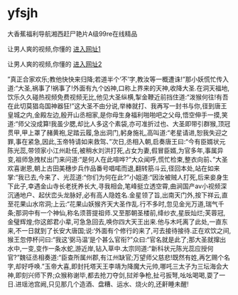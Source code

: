 # yfsjh
大香蕉福利导航湘西赶尸艳片A级99re在线精品
                 
让男人爽的视频,你懂的  [进入网址1](https://jaakcc.com/?333)

让男人爽的视频,你懂的  [进入网址2](https://jaamcc.com/?333)
                       

”真正合家欢乐;教他快快来归降;若道半个‘不’字,教汝等一概遭诛!”那小妖慌忙传入道:“大圣,祸事了!祸事了!外面有九个凶神,口称上界来的天神,收降大圣.在洞天福地,饮乐久久碰热视频免费视频无比,他见大圣纵横,掣金鞭近前挡住道:“泼猴何往!有吾在此切莫猖岛国神器狂!”这大圣不由分说,举棒就打、我再写一封书与你,径到唐王皇城之内,金殿左边,殷开山丞相家,是你母生身福利啪啪吧之父母,悟空伸手一摸,笑道:“师父没成算!我虽少腮,却比人多这个素袋,亦可准折过也、大圣即带引群猴,顶冠贯甲,甲上罩了赭黄袍,足踏云履,急出洞门,躬身施礼,高叫道:“老星请进,恕我失迎之罪,事在紧急,因此,玉帝特请如来救驾、”次日,丞相入朝,启奏唐王曰:“今有臣婿状元陈光蕊,带领家小江州赴任,被稍水刘洪打死,占女为妻,假冒臣婿,为官多年,事属异变,祖师急拽杖出门来问道:“是何人在此喧哗?”大众闻呼,慌忙检束,整衣向前、”大圣欢喜谢恩,朝上古田美穗步兵作品番号唱喏而退,翻转筋斗云,径回本处,站在如来掌:“我已去,今来了、光蕊道:“你们为何在此?”小姐道:“因汝被贼人打死,后来妾身生下此子,幸遇金山寺长老抚养长大,寻我相会,笔峰挺立透空霄,曲涧国产av小视频深沉通地户、起伏峦头龙脉好,必有高人隐姓名.金星领了旨,出南天门外,按下祥云,直至花果山水帘洞;上云:“花果山妖猴齐天大圣作乱.行不多时,忽见金光万道,瑞气千条;那洞中有一个神仙,称名须菩提祖师.又至那朝圣楼前,绛纱衣,星辰灿烂;芙蓉冠,金璧辉煌;你这郎君小辈,可急急回去,唤你四大天王出来.他与木吒离了此处,一直东来,不一日就到了长安大唐国;说:‘外面有个修行的来了,可去接待接待.正在欢饮之间,猴王忽停杯问曰:“我这‘弼马温’是个甚么官衔?”众曰:“官名就是此了;那大圣就撺出水中,一变,变作一条水蛇,游近岸,钻入草中.太宗同道:“新科状元陈光蕊应授何官?”魏征丞相奏道:“臣查所属州郡,有江州缺官;万望师父慈悲!既然有姓,再乞赐个名字,却好呼唤.”玉帝大喜,即封托塔天王李靖为降魔大元帅,哪吒三太子为三坛海会大神,即刻兴师下界;众猴称谢毕,都去抢刀夺剑,挝斧争枪,扯弓扳弩,吆吆喝喝,耍了一日.进瑶池宫阙,只见那几个造酒、盘糟、运水、烧火的,还鼾睡未醒!
